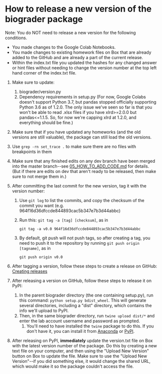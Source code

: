 # How to release a new version of the biograder package
Note: You do NOT need to release a new version for the following conditions.
- You made changes to the Google Colab Notebooks. 
- You made changes to existing homework files on Box that are already added to the GitHub and are already a part of the current release.
- Within the index.txt file you updated the hashes for any changed answer or hint files without needing to change the version number at the top left hand corner of the index.txt file.  
 
1. Make sure to update:
    1. biograder/version.py
    2. Dependency requirements in setup.py (For now, Google Colabs doesn't support Python 3.7, but pandas stopped officially supporting Python 3.6 as of 1.2.0. The only issue we've seen so far is that you won't be able to read .xlsx files if you have xlrd>=2.0.0 but pandas<=1.1.5. So, for now we're capping xlrd at 1.2.0, and everything should be fine.)
2. Make sure that if you have updated any homeworks (and the old versions are still valuable), the package can still load the old versions.
3. Use `grep -rn set_trace .` to make sure there are no files with breakpoints in them
4. Make sure that any finished edits on any dev branch have been merged into the master branch--see [05_HOW_TO_ADD_CODE.md](05_HOW_TO_ADD_CODE.md) for details. (But if there are edits on dev that aren't ready to be released, then make sure to not merge them in.)
4. After committing the last commit for the new version, tag it with the version number:
    1. Use `git log` to list the commits, and copy the checksum of the commit you want (e.g. 964f16d36dfccde844893cac5b347e7b3d44abbc)
    2. Run this: `git tag -a [tag] [checksum]`, as in

        `git tag -a v0.0 964f16d36dfccde844893cac5b347e7b3d44abbc`

    3. By default, git push will not push tags, so after creating a tag, you need to push it to the repository by running `git push origin [tagname]`, as in

        `git push origin v0.0`

5. After tagging a version, follow these steps to create a release on GitHub: [Creating releases](https://help.github.com/en/articles/creating-releases)
6. After releasing a version on GitHub, follow these steps to release it on PyPI:
    1. In the parent biograder directory (the one containing setup.py), run this command: `python setup.py bdist_wheel`. This will generate several directories, including a "dist" directory, which contains the info we'll upload to PyPI.
    2. Then, in the same biograder directory, run `twine upload dist/*` and enter the lab account username and password as prompted.
        1. You'll need to have installed the `twine` package to do this. If you don't have it, you can install it from [Anaconda](https://anaconda.org/conda-forge/twine) or [PyPI](https://pypi.org/project/twine/).
7. After releasing on PyPI, **immediately** update the version.txt file on Box with the latest version number of the package. Do this by creating a new text file on your computer, and then using the "Upload New Version" button on Box to update the file. Make sure to use the "Upload New Version"--if you did something else, it would change the shared URL, which would make it so the package couldn't access the file.
